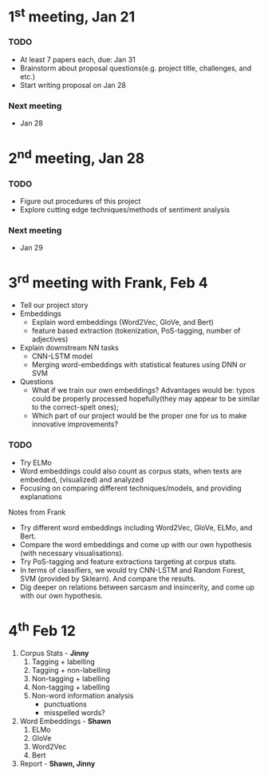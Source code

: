 # 1<sup>st</sup> meeting, Jan 21 
### TODO
- At least 7 papers each, due: Jan 31
- Brainstorm about proposal questions(e.g. project title, challenges, and etc.)
- Start writing proposal on Jan 28
### Next meeting
- Jan 28

# 2<sup>nd</sup> meeting, Jan 28
### TODO
- Figure out procedures of this project
- Explore cutting edge techniques/methods of sentiment analysis
### Next meeting
- Jan 29

# 3<sup>rd</sup> meeting with Frank, Feb 4
- Tell our project story
- Embeddings
	- Explain word embeddings (Word2Vec, GloVe, and Bert)
	- feature based extraction (tokenization, PoS-tagging, number of adjectives)
- Explain downstream NN tasks
	- CNN-LSTM model
	- Merging word-embeddings with statistical features using DNN or SVM
- Questions
	- What if we train our own embeddings? Advantages would be: typos could be properly processed hopefully(they may appear to be similar to the correct-spelt ones);
	- Which part of our project would be the proper one for us to make innovative improvements?

### TODO
- Try ELMo
- Word embeddings could also count as corpus stats, when texts are embedded, (visualized) and analyzed
- Focusing on comparing different techniques/models, and providing explanations

Notes from Frank
- Try different word embeddings including Word2Vec, GloVe, ELMo, and Bert.
- Compare the word embeddings and come up with our own hypothesis (with necessary visualisations).
- Try PoS-tagging and feature extractions targeting at corpus stats.
- In terms of classifiers, we would try CNN-LSTM and Random Forest, SVM (provided by Sklearn). And compare the results.
- Dig deeper on relations between sarcasm and insincerity, and come up with our own hypothesis.

# 4<sup>th</sup> Feb 12
1. Corpus Stats - **Jinny**
	1. Tagging + labelling
	2. Tagging + non-labelling
	3. Non-tagging + labelling
	4. Non-tagging + labelling
	5. Non-word information analysis
		- punctuations
		- misspelled words? 
2. Word Embeddings - **Shawn**
	1. ELMo
	2. GloVe
	3. Word2Vec
	4. Bert
3. Report - **Shawn, Jinny**
